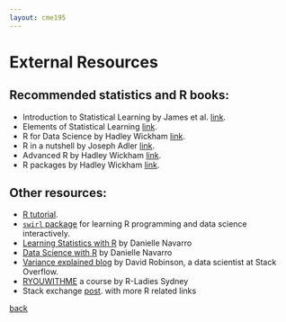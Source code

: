 ```yaml
---
layout: cme195
---
```


# [](#title) External Resources

## [](#books) Recommended statistics and R books:

- Introduction to Statistical Learning by James et al. [link](http://www-bcf.usc.edu/~gareth/ISL/ ).
- Elements of Statistical Learning [link](http://statweb.stanford.edu/~tibs/ElemStatLearn/ ).
- R for Data Science by Hadley Wickham [link](http://r4ds.had.co.nz/ ).
- R in a nutshell by Joseph Adler [link](http://shop.oreilly.com/product/0636920022008.do).
- Advanced R by Hadley Wickham [link](http://adv-r.had.co.nz/).
- R packages by Hadley Wickham [link](http://r-pkgs.had.co.nz/).

## [](#links)  Other resources:

- [R tutorial](https://www.tutorialspoint.com/r/index.htm ).
- [`swirl` package](http://swirlstats.com/) for learning R programming and
data science interactively.
- [Learning Statistics with R](https://learningstatisticswithr.com/) by Danielle Navarro
- [Data Science with R](https://robust-tools.djnavarro.net/) by Danielle Navarro
- [Variance explained blog](http://varianceexplained.org/) by David Robinson,
a data scientist at Stack Overflow.
- [RYOUWITHME](https://rladiessydney.org/courses/ryouwithme/) a course by R-Ladies Sydney
- Stack exchange [post](http://stats.stackexchange.com/questions/138/free-resources-for-learning-r).
 with more R related links


[back](./)
